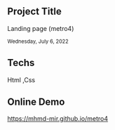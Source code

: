 <h2>Project Title </h2>
<p>  Landing page (metro4) </p>


<small>Wednesday, July 6, 2022</small>

<h2>Techs </h2>
<p>Html ,Css</p>

<h2>Online Demo</h2>
<p>
  <a href="https://mhmd-mir.github.io/metro4/">https://mhmd-mir.github.io/metro4</a>
</p>


